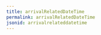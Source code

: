 ```yaml
---
title: arrivalRelatedDateTime
permalink: arrivalRelatedDateTime
jsonid: arrivalrelateddatetime
---
```

